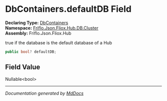 ﻿<!--  
  <auto-generated>   
    The contents of this file were generated by a tool.  
    Changes to this file may be list if the file is regenerated  
  </auto-generated>   
-->

# DbContainers.defaultDB Field

**Declaring Type:** [DbContainers](../index.md)  
**Namespace:** [Friflo.Json.Fliox.Hub.DB.Cluster](../../index.md)  
**Assembly:** Friflo.Json.Fliox.Hub

true if the database is the default database of a Hub

```csharp
public bool? defaultDB;
```

## Field Value

Nullable\<bool\>

___

*Documentation generated by [MdDocs](https://github.com/ap0llo/mddocs)*
